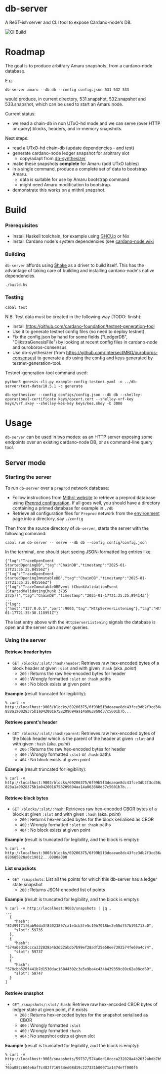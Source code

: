 # db-server

A ReST-ish server and CLI tool to expose Cardano-node's DB.

![CI Build](https://github.com/pragma-org/db-server/actions/workflows/haskell.yml/badge.svg?branch=main)

# Roadmap

The goal is to produce arbitrary Amaru snapshots, from a cardano-node database.

E.g.

```
db-server amaru --db db --config config.json 531 532 533
```

would produce, in current directory, 531.snapshot, 532.snapshot and 533.snapshot, which can be used to start an Amaru node.

Current status:

- we read a chain-db in non UTxO-hd mode and we can serve (over HTTP or query) blocks, headers, and in-memory snapshots.

Next steps:

- read a UTxO-hd chain-db (update dependencies - and test)
- generate cardano-node ledger snapshot for arbitrary slot
  * copy/adapt from [db-synthesizer](https://github.com/abailly/ouroboros-consensus/blob/abailly/snapshot-generator/ouroboros-consensus-cardano/src/unstable-cardano-tools/Cardano/Tools/DBSynthesizer/Forging.hs#L113)
- make these snapshots **complete** for Amaru (add UTxO tables)
- in a single command, produce a complete set of data to bootstrap Amaru.
  * data is suitable for use by Amaru bootstrap command
  * might need Amaru modification to bootstrap.
- demonstrate this works on a mithril snapshot.

# Build

### Prerequisites

* Install Haskell toolchain, for example using [GHCUp](https://www.haskell.org/ghcup/) or Nix
* Install Cardano node's system dependencies (see [cardano-node wiki](https://github.com/input-output-hk/cardano-node-wiki/wiki/install)

### Building

`db-server` affords using  [Shake](https://shakebuild.com) as a driver to build itself. This has the advantage of taking care of building and installing cardano-node's native dependencies.

```
./build.hs
```

### Testing

```
cabal test
```

N.B. Test data must be created in the following way (TODO: finish):
* Install <https://github.com/cardano-foundation/testnet-generation-tool>
* Use it to generate testnet config files (no need to deploy testnet)
* Fix the config.json by hand for some fields ("LedgerDB", "DijkstraGenesisFile") by looking at recent config files in cardano-node and ouroboros-consensus
* Use db-synthesizer (from <https://github.com/IntersectMBO/ouroboros-consensus>) to generate a db using the config and keys generated by testnet-generation-tool.

Testnet-generation-tool command used:

```
python3 genesis-cli.py example-config-testnet.yaml -o ../db-server/test-data/10.5.1 -c generate
```

```
db-synthesizer --config configs/config.json --db db --shelley-operational-certificate keys/opcert.cert --shelley-vrf-key keys/vrf.skey --shelley-kes-key keys/kes.skey -b 3000
```

# Usage

`db-server` can be used in two modes: as an HTTP server exposing some endpoints over an existing cardano-node DB, or as command-line query tool.

## Server mode

### Starting the server

To run `db-server` over a `preprod` network database:

* Follow instructions from [Mithril website](https://mithril.network/doc/manual/getting-started/bootstrap-cardano-node) to retrieve a preprod database using [_Preprod_ configuration](https://mithril.network/doc/manual/getting-started/network-configurations). If all goes well, you should have a directory containing a primed database for example in `./db`
* Retrieve all configuration files for `Preprod` network from the [environment](https://book.world.dev.cardano.org/env-preprod.html) page into a directory, say `./config`

Then from the source directory of `db-server`, starts the server with the following command:

```
cabal run db-server -- serve --db db --config config/config.json
```

In the terminal, one should start seeing JSON-formatted log entries like:

```
{"log":"TraceOpenEvent StartedOpeningDB","tag":"ChainDB","timestamp":"2025-01-17T21:35:25.84556Z"}
{"log":"TraceOpenEvent StartedOpeningImmutableDB","tag":"ChainDB","timestamp":"2025-01-17T21:35:25.845566Z"}
{"log":"TraceImmutableDBEvent (ChunkValidationEvent (StartedValidatingChunk 3735 3735))","tag":"ChainDB","timestamp":"2025-01-17T21:35:25.89414Z"}
...
{"log":{"host":"127.0.0.1","port":9003,"tag":"HttpServerListening"},"tag":"HttpServer","timestamp":"2025-01-17T21:35:38.118951Z"}
```

The last entry above with the `HttpServerListening` signals the database is open and the server can answer queries.

### Using the server

#### Retrieve header bytes

* `GET /blocks/:slot/:hash/header`: Retrieves raw hex-encoded bytes of a block header at given `:slot` and with given `:hash` (aka. _point_)
  * `200` : Returns the raw hex-encoded bytes for header
  * `400` : Wrongly formatted `:slot` or `:hash` paths
  * `404` : No block exists at given point

**Example** (result truncated for legibility):

```
% curl -v http://localhost:9003/blocks/69206375/6f99b5f3deaeae8dc43fce3db2f3cd36ad8ed174ca3400b5b1bed76fdf248912/header
828a1a0028375b1a0420016758209694aa14a063868d37c5601b7b...
```

#### Retrieve parent's header

* `GET /blocks/:slot/:hash/parent`: Retrieves raw hex-encoded bytes of the block header which is the parent of the header at given `:slot` and with given `:hash` (aka. _point_)
  * `200` : Returns the raw hex-encoded bytes for header
  * `400` : Wrongly formatted `:slot` or `:hash` paths
  * `404` : No block exists at given point

**Example** (result truncated for legibility):

```
% curl -v http://localhost:9003/blocks/69206375/6f99b5f3deaeae8dc43fce3db2f3cd36ad8ed174ca3400b5b1bed76fdf248912/parent
828a1a0028375b1a0420016758209694aa14a063868d37c5601b7b...
```

#### Retrieve block bytes

* `GET /blocks/:slot/:hash`: Retrieves raw hex-encoded CBOR bytes of a block at given `:slot` and with given `:hash` (aka. _point_)
  * `200` : Returns hex-encoded bytes for the block serialised as CBOR
  * `400` : Wrongly formatted `:slot` or `:hash` paths
  * `404` : No block exists at given point

**Example** (result is truncated for legibility, and the block is empty):

```
% curl -v http://localhost:9003/blocks/69206375/6f99b5f3deaeae8dc43fce3db2f3cd36ad8ed174ca3400b5b1bed76fdf248912
820685828a0c19012...8080a080
```

#### List snapshots

* `GET /snapshots`: List all the points for which this db-server has a ledger state snapshot
  * `200` : Returns JSON-encoded list of points

**Example** (result is truncated for legibility, and the block is empty):

```
% curl -v http://localhost:9003/snapshots | jq .
...
  {
    "hash": "82499f71f6ab9dda3f84023897ca1e3cb3fe5c19b7018be2e55df57b191713a0",
    "slot": 59735
  },
  {
    "hash": "574a6ed18ccca232028a4b2632abdb7b99ef28adf25e58ee7392574fe69a4c74",
    "slot": 59737
  },
  {
    "hash": "578cbb520f441b7d1530dac16844302c3e5e9ba4c434b439359c89c62a08cd69",
    "slot": 59747
  }
]
```

#### Retrieve snasphot

* `GET /snapshots/:slot/:hash`: Retrieve raw hex-encoded CBOR bytes of ledger state at given point, if it exists
  * `200` : Returns hex-encoded bytes for the snapshot serialised as CBOR
  * `400` : Wrongly formatted `:slot`
  * `400` : Wrongly formatted `:hash`
  * `404` : No snapshot exists at given slot


**Example** (result is truncated for legibility, and the block is empty):

```
% curl -v http://localhost:9003/snapshots/59737/574a6ed18ccca232028a4b2632abdb7b99ef28adf25e58ee7392574fe69a4c74
...
76ba082c604e6af7c482f716934ed08d19c227331b00071a1474e7f000f6
```
